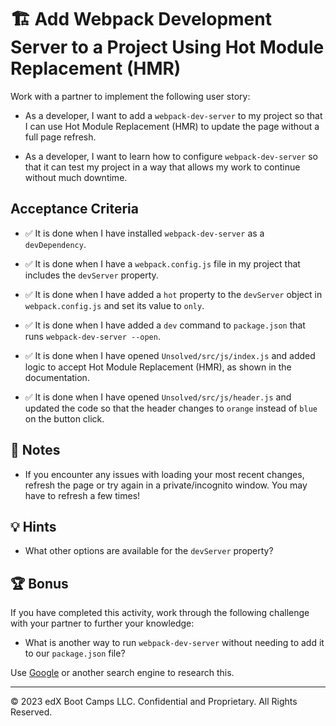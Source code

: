 # 🏗️ Add Webpack Development Server to a Project Using Hot Module Replacement (HMR)

Work with a partner to implement the following user story:

* As a developer, I want to add a `webpack-dev-server` to my project so that I can use Hot Module Replacement (HMR) to update the page without a full page refresh.

* As a developer, I want to learn how to configure `webpack-dev-server` so that it can test my project in a way that allows my work to continue without much downtime.

## Acceptance Criteria

* ✅ It is done when I have installed `webpack-dev-server` as a `devDependency`.

* ✅ It is done when I have a `webpack.config.js` file in my project that includes the `devServer` property.

* ✅ It is done when I have added a `hot` property to the `devServer` object in `webpack.config.js` and set its value to `only`.

* ✅ It is done when I have added a `dev` command to `package.json` that runs `webpack-dev-server --open`.

* ✅ It is done when I have opened `Unsolved/src/js/index.js` and added logic to accept Hot Module Replacement (HMR), as shown in the documentation.

* ✅ It is done when I have opened `Unsolved/src/js/header.js` and updated the code so that the header changes to `orange` instead of `blue` on the button click. 

## 📝 Notes

* If you encounter any issues with loading your most recent changes, refresh the page or try again in a private/incognito window. You may have to refresh a few times!

## 💡 Hints

* What other options are available for the `devServer` property?

## 🏆 Bonus

If you have completed this activity, work through the following challenge with your partner to further your knowledge:

* What is another way to run `webpack-dev-server` without needing to add it to our `package.json` file?

Use [Google](https://www.google.com) or another search engine to research this.

---
© 2023 edX Boot Camps LLC. Confidential and Proprietary. All Rights Reserved.
